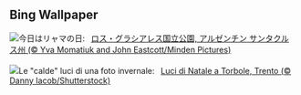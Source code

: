 ## Bing Wallpaper
![](https://www.bing.com/th?id=OHR.PatagoniaGuanaco_JA-JP9289899395_UHD.jpg&w=1000)今日はリャマの日:&nbsp;&ensp;[ロス・グラシアレス国立公園, アルゼンチン サンタクルス州 (© Yva Momatiuk and John Eastcott/Minden Pictures)](https://www.bing.com/th?id=OHR.PatagoniaGuanaco_JA-JP9289899395_UHD.jpg)
<br><br/>
![](https://www.bing.com/th?id=OHR.TorboleTrento_IT-IT9651438497_UHD.jpg&w=1000)Le "calde" luci di una foto invernale:&nbsp;&ensp;[Luci di Natale a Torbole, Trento (© Danny Iacob/Shutterstock)](https://www.bing.com/th?id=OHR.TorboleTrento_IT-IT9651438497_UHD.jpg)
<br><br/>
